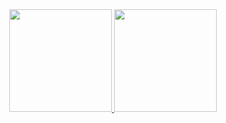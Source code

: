 <div align="center">
  <a href="https://github.com/sandrofilho2000">
  <img height="180em" src="https://github-readme-stats.vercel.app/api?username=sandrofilho2000&show_icons=true&theme=merko&include_all_commits=true&count_private=true"/>
  <img height="180em" src="https://github-readme-stats.vercel.app/api/top-langs/?username=sandrofilho2000&layout=compact&langs_count=7&theme=merko"/>
</div>
